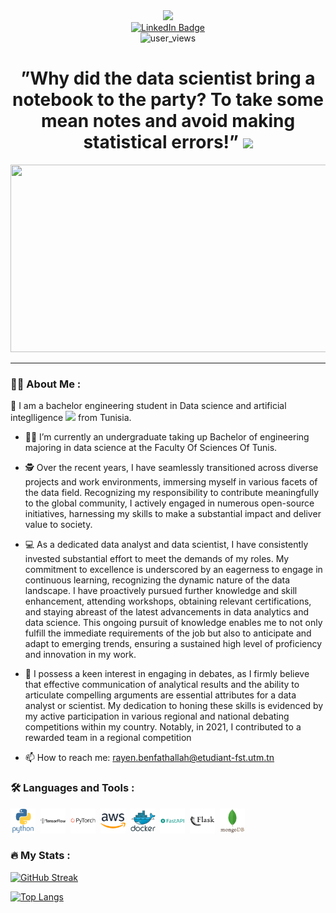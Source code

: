 <div id="header" align="center">
  <img src="http://24.media.tumblr.com/b9a552bef486726fb1206750e50c643e/tumblr_mq4c74lZ6S1rwai13o1_500.gif" width="100"/>
</div>

<div id="badges" align="center">
  <a href="https://www.linkedin.com/in/rayen-fathallah/">
    <img src="https://img.shields.io/badge/LinkedIn-blue?style=for-the-badge&logo=linkedin&logoColor=white" alt="LinkedIn Badge"/>
  </a>
</div>

<div id="user_count" align="center">
  <img src="https://komarev.com/ghpvc/?username=rayenFathallah&style=flat-square&color=blue" alt="user_views"/>
</div>

<h1 align="center">
  ”Why did the data scientist bring a notebook to the party? To take some mean notes and avoid making statistical errors!”
  <img src="[https://media0.giphy.com/media/Az5guv8GZwaLskfWli/giphy.gif?cid=ecf05e47kr5skfrbo5s19irk6ttubhim7mxrjtlkdbtf4aij&rid=giphy.gif&ct=s](https://giphy.com/gifs/kochstrasse-hannover-agencylife-agenturleben-VHI6svvhu5xuqzyAoM)" width="70px"/>
  
</h1>

<div align="center">
  <img src="https://i.pinimg.com/originals/15/e7/e3/15e7e300166c962d3b8a22f60b5cac9e.gif" width="600" height="300"/>
</div>

---

### :man_technologist: About Me :
:wave: I am a bachelor engineering student in Data science and artificial integlligence <img src="https://media.giphy.com/media/WUlplcMpOCEmTGBtBW/giphy.gif" width="30"> from Tunisia.

- :man_student: I’m currently an undergraduate taking up Bachelor of engineering majoring in data science at the Faculty Of Sciences Of Tunis.

- :detective: Over the recent years, I have seamlessly transitioned across diverse projects and work environments, immersing myself in various facets of the data field. Recognizing my responsibility to contribute meaningfully to the global community, I actively engaged in numerous open-source initiatives, harnessing my skills to make a substantial impact and deliver value to society.

- :computer: As a dedicated data analyst and data scientist, I have consistently invested substantial effort to meet the demands of my roles. My commitment to excellence is underscored by an eagerness to engage in continuous learning, recognizing the dynamic nature of the data landscape. I have proactively pursued further knowledge and skill enhancement, attending workshops, obtaining relevant certifications, and staying abreast of the latest advancements in data analytics and data science. This ongoing pursuit of knowledge enables me to not only fulfill the immediate requirements of the job but also to anticipate and adapt to emerging trends, ensuring a sustained high level of proficiency and innovation in my work.
- :medal_sports: I possess a keen interest in engaging in debates, as I firmly believe that effective communication of analytical results and the ability to articulate compelling arguments are essential attributes for a data analyst or scientist. My dedication to honing these skills is evidenced by my active participation in various regional and national debating competitions within my country. Notably, in 2021, I contributed to a rewarded team in a regional competition
- :mailbox: How to reach me: rayen.benfathallah@etudiant-fst.utm.tn

### :hammer_and_wrench: Languages and Tools :


<div>
  <img src="https://github.com/devicons/devicon/blob/master/icons/python/python-original-wordmark.svg" title="Python" alt="Python" width="40" height="40"/>&nbsp;
    <img src="https://github.com/devicons/devicon/blob/master/icons/tensorflow/tensorflow-line-wordmark.svg" title="TensorFlow" alt="TensorFlow" width="40" height="40"/>&nbsp;
    <img src="https://github.com/devicons/devicon/blob/master/icons/pytorch/pytorch-original-wordmark.svg" title="PyTorch" alt="PyTorch" width="40" height="40"/>&nbsp;
    <img src="https://github.com/devicons/devicon/blob/master/icons/amazonwebservices/amazonwebservices-original-wordmark.svg" title="aws" alt="aws" width="40" height="40"/>&nbsp;
    <img src="https://github.com/devicons/devicon/blob/master/icons/docker/docker-original-wordmark.svg" title="docker" alt="docker" width="40" height="40"/>&nbsp;
    <img src="https://github.com/devicons/devicon/blob/master/icons/fastapi/fastapi-original-wordmark.svg" title="fastapi" alt="fastapi" width="40" height="40"/>&nbsp;
    <img src="https://github.com/devicons/devicon/blob/master/icons/flask/flask-original-wordmark.svg" title="flask" alt="flask" width="40" height="40"/>&nbsp;
    <img src="https://github.com/devicons/devicon/blob/master/icons/mongodb/mongodb-original-wordmark.svg
" title="mongodb" alt="mongodb" width="40" height="40"/>&nbsp;
</div>


### :fire: My Stats :

[![GitHub Streak](https://github-readme-streak-stats.herokuapp.com?user=rayenFathallah&theme=vue-dark&hide_border=true)](https://git.io/streak-stats)


[![Top Langs](https://github-readme-stats.vercel.app/api/top-langs/?username=rayenFathallah&layout=compact&theme=vision-friendly-dark)](https://github.com/anuraghazra/github-readme-stats)
